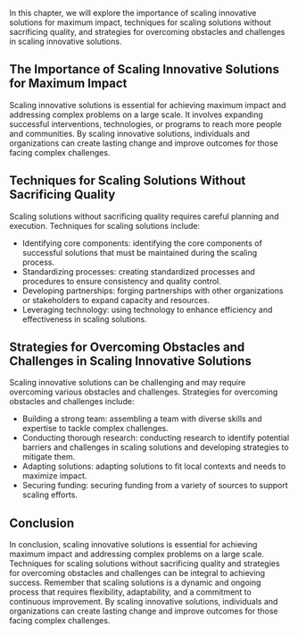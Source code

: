 
In this chapter, we will explore the importance of scaling innovative solutions for maximum impact, techniques for scaling solutions without sacrificing quality, and strategies for overcoming obstacles and challenges in scaling innovative solutions.

The Importance of Scaling Innovative Solutions for Maximum Impact
-----------------------------------------------------------------

Scaling innovative solutions is essential for achieving maximum impact and addressing complex problems on a large scale. It involves expanding successful interventions, technologies, or programs to reach more people and communities. By scaling innovative solutions, individuals and organizations can create lasting change and improve outcomes for those facing complex challenges.

Techniques for Scaling Solutions Without Sacrificing Quality
------------------------------------------------------------

Scaling solutions without sacrificing quality requires careful planning and execution. Techniques for scaling solutions include:

* Identifying core components: identifying the core components of successful solutions that must be maintained during the scaling process.
* Standardizing processes: creating standardized processes and procedures to ensure consistency and quality control.
* Developing partnerships: forging partnerships with other organizations or stakeholders to expand capacity and resources.
* Leveraging technology: using technology to enhance efficiency and effectiveness in scaling solutions.

Strategies for Overcoming Obstacles and Challenges in Scaling Innovative Solutions
----------------------------------------------------------------------------------

Scaling innovative solutions can be challenging and may require overcoming various obstacles and challenges. Strategies for overcoming obstacles and challenges include:

* Building a strong team: assembling a team with diverse skills and expertise to tackle complex challenges.
* Conducting thorough research: conducting research to identify potential barriers and challenges in scaling solutions and developing strategies to mitigate them.
* Adapting solutions: adapting solutions to fit local contexts and needs to maximize impact.
* Securing funding: securing funding from a variety of sources to support scaling efforts.

Conclusion
----------

In conclusion, scaling innovative solutions is essential for achieving maximum impact and addressing complex problems on a large scale. Techniques for scaling solutions without sacrificing quality and strategies for overcoming obstacles and challenges can be integral to achieving success. Remember that scaling solutions is a dynamic and ongoing process that requires flexibility, adaptability, and a commitment to continuous improvement. By scaling innovative solutions, individuals and organizations can create lasting change and improve outcomes for those facing complex challenges.
